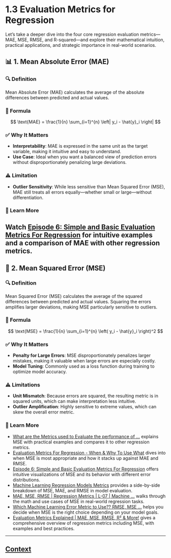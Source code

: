# 1.3 Evaluation Metrics for Regression 
 
 Let’s take a deeper dive into the four core regression evaluation metrics—MAE, MSE, RMSE, and R-squared—and explore their mathematical intuition, practical applications, and strategic importance in real-world scenarios.

 ## 📊 1. Mean Absolute Error (MAE)

### 🔍 Definition
Mean Absolute Error (MAE) calculates the average of the absolute differences between predicted and actual values.

### 📐 Formula


$$
\text{MAE} = \frac{1}{n} \sum_{i=1}^{n} \left| y_i - \hat{y}_i \right|
$$



### ✅ Why It Matters
- **Interpretability**: MAE is expressed in the same unit as the target variable, making it intuitive and easy to understand.
- **Use Case**: Ideal when you want a balanced view of prediction errors without disproportionately penalizing large deviations.

### ⚠️ Limitation
- **Outlier Sensitivity**: While less sensitive than Mean Squared Error (MSE), MAE still treats all errors equally—whether small or large—without differentiation.

### 🎥 Learn More           
Watch [Episode 6: Simple and Basic Evaluation Metrics For Regression](https://www.youtube.com/watch?v=k6q6Sn60ngc) for intuitive examples and a comparison of MAE with other regression metrics.
----
## 📐 2. Mean Squared Error (MSE)

### 🔍 Definition
Mean Squared Error (MSE) calculates the average of the squared differences between predicted and actual values. Squaring the errors amplifies larger deviations, making MSE particularly sensitive to outliers.

### 📐 Formula


$$
\text{MSE} = \frac{1}{n} \sum_{i=1}^{n} \left( y_i - \hat{y}_i \right)^2
$$



### ✅ Why It Matters
- **Penalty for Large Errors**: MSE disproportionately penalizes larger mistakes, making it valuable when large errors are especially costly.
- **Model Tuning**: Commonly used as a loss function during training to optimize model accuracy.

### ⚠️ Limitations
- **Unit Mismatch**: Because errors are squared, the resulting metric is in squared units, which can make interpretation less intuitive.
- **Outlier Amplification**: Highly sensitive to extreme values, which can skew the overall error metric.

### 🎥 Learn More
- [What are the Metrics used to Evaluate the performance of ...](https://www.youtube.com/watch?v=SH4soR1O7fY) explains MSE with practical examples and compares it to other regression metrics.
- [Evaluation Metrics For Regression - When & Why To Use What](https://www.youtube.com/watch?v=TrzUlo4BImM) dives into when MSE is most appropriate and how it stacks up against MAE and RMSE.
- [Episode 6: Simple and Basic Evaluation Metrics For Regression](https://www.youtube.com/watch?v=k6q6Sn60ngc) offers intuitive visualizations of MSE and its behavior with different error distributions.
- [Machine Learning Regression Models Metrics](https://www.youtube.com/watch?v=jyeNAByFL_A) provides a side-by-side breakdown of MSE, MAE, and RMSE in model evaluation.
- [MAE, MSE, RMSE | Regression Metrics | L-07 | Machine ...](https://www.youtube.com/watch?v=cFj4KypOrMk) walks through the math and use cases of MSE in real-world regression tasks.
- [Which Machine Learning Error Metric to Use?? RMSE, MSE ...](https://www.youtube.com/watch?v=sHOBQbeSAb0) helps you decide when MSE is the right choice depending on your model goals.
- [Evaluation Metrics Explained | MAE, MSE, RMSE, R² & More!](https://m.youtube.com/watch?v=RnpE8yOsRs4) gives a comprehensive overview of regression metrics including MSE, with examples and best practices.
----













 ## [Context](./../context.md)
